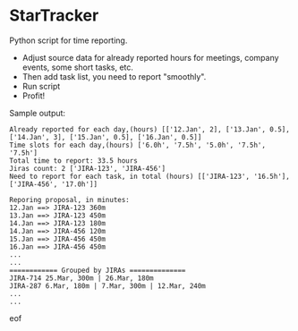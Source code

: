 # StarTracker

Python script for time reporting.

* Adjust source data for already reported hours for meetings, company events, some short tasks, etc.
* Then add task list, you need to report "smoothly".
* Run script
* Profit!

Sample output:
```
Already reported for each day,(hours) [['12.Jan', 2], ['13.Jan', 0.5], ['14.Jan', 3], ['15.Jan', 0.5], ['16.Jan', 0.5]]
Time slots for each day,(hours) ['6.0h', '7.5h', '5.0h', '7.5h', '7.5h']
Total time to report: 33.5 hours
Jiras count: 2 ['JIRA-123', 'JIRA-456']
Need to report for each task, in total (hours) [['JIRA-123', '16.5h'], ['JIRA-456', '17.0h']]

Reporing proposal, in minutes:
12.Jan ==> JIRA-123 360m
13.Jan ==> JIRA-123 450m
14.Jan ==> JIRA-123 180m
14.Jan ==> JIRA-456 120m
15.Jan ==> JIRA-456 450m
16.Jan ==> JIRA-456 450m
...
...
============ Grouped by JIRAs ==============
JIRA-714 25.Mar, 300m | 26.Mar, 180m
JIRA-287 6.Mar, 180m | 7.Mar, 300m | 12.Mar, 240m
...
...

```
eof